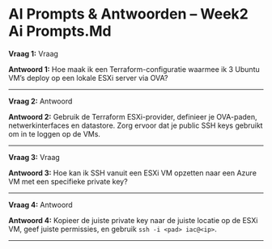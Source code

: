 # AI Prompts & Antwoorden – Week2 Ai Prompts.Md

**Vraag 1:** Vraag

**Antwoord 1:** Hoe maak ik een Terraform-configuratie waarmee ik 3 Ubuntu VM’s deploy op een lokale ESXi server via OVA?

---

**Vraag 2:** Antwoord

**Antwoord 2:** Gebruik de Terraform ESXi-provider, definieer je OVA-paden, netwerkinterfaces en datastore. Zorg ervoor dat je public SSH keys gebruikt om in te loggen op de VMs.

---

**Vraag 3:** Vraag

**Antwoord 3:** Hoe kan ik SSH vanuit een ESXi VM opzetten naar een Azure VM met een specifieke private key?

---

**Vraag 4:** Antwoord

**Antwoord 4:** Kopieer de juiste private key naar de juiste locatie op de ESXi VM, geef juiste permissies, en gebruik `ssh -i <pad> iac@<ip>`.

---


